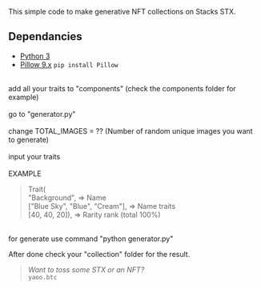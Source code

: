 This simple code to make generative NFT collections on Stacks STX.
## Dependancies
- [Python 3](https://www.python.org/downloads/)
- [Pillow 9.x](https://pillow.readthedocs.io/en/stable/) `pip install Pillow`


<br>add all your traits to "components" (check the components folder for example)<br/>
<br>go to "generator.py"<br/>
<br>change TOTAL_IMAGES = ?? (Number of random unique images you want to generate)<br/>
<br>input your traits <br/>
<br>EXAMPLE<br/>
> Trait( <br/>
> "Background", => Name <br/>
> ["Blue Sky", "Blue", "Cream"], => Name traits <br/>
> [40, 40, 20]), => Rarity rank (total 100%) <br/>

<br>for generate use command "python generator.py"<br/>

After done check your "collection" folder for the result.


> *Want to toss some STX or an NFT?* <br/>
`yaoo.btc`
